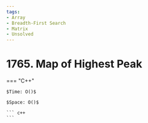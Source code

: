 ```yaml
---
tags:
- Array
- Breadth-First Search
- Matrix
- Unsolved
---
```



# 1765. Map of Highest Peak

=== "C++"

    $Time: O()$

    $Space: O()$

    ``` c++
    ```
